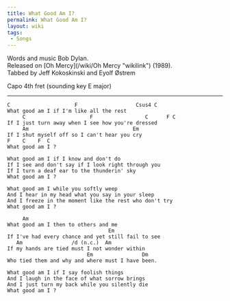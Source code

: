 ```yaml
---
title: What Good Am I?
permalink: What Good Am I?
layout: wiki
tags:
 - Songs
---
```


Words and music Bob Dylan.  
Released on [Oh Mercy](/wiki/Oh Mercy "wikilink") (1989).  
Tabbed by Jeff Kokoskinski and Eyolf Østrem

Capo 4th fret (sounding key E major)

* * * * *

    C                     F                   Csus4 C
    What good am I if I'm like all the rest
         C                     F                 C      F C
    If I just turn away when I see how you're dressed
         Am                                  Em
    If I shut myself off so I can't hear you cry
    F    C    F  C
    What good am I ?

    What good am I if I know and don't do
    If I see and don't say if I look right through you
    If I turn a deaf ear to the thunderin' sky
    What good am I ?

    What good am I while you softly weep
    And I hear in my head what you say in your sleep
    And I freeze in the moment like the rest who don't try
    What good am I ?

         Am
    What good am I then to others and me
                                     Em
    If I've had every chance and yet still fail to see
       Am                /d (n.c.)  Am
    If my hands are tied must I not wonder within
                              Em                Dm
    Who tied them and why and where must I have been.

    What good am I if I say foolish things
    And I laugh in the face of what sorrow brings
    And I just turn my back while you silently die
    What good am I ?
